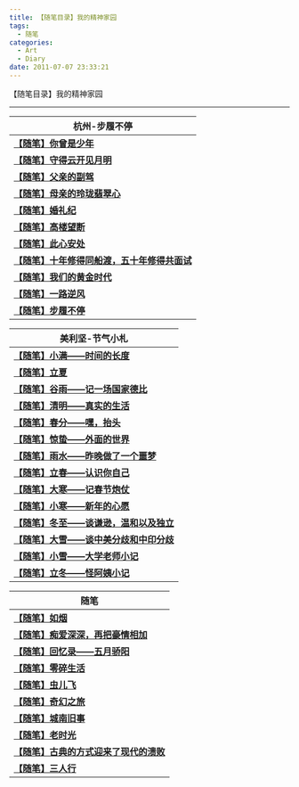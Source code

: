 ```yaml
---
title: 【随笔目录】我的精神家园
tags:
  - 随笔
categories:
  - Art
  - Diary
date: 2011-07-07 23:33:21
---
```

【随笔目录】我的精神家园
<!-- more -->

***

| 杭州-步履不停                                                                | 
| --------------------------------------------------------------------       | 
| **<a href="/art/diary/hangzhou/20190628-diary-you-were-young/">【随笔】你曾是少年</a>**|
| **<a href="/art/diary/hangzhou/20190621-diary-shoudeyunkaijianyueming/">【随笔】守得云开见月明</a>**|
| **<a href="/art/diary/hangzhou/20190618-diary-father-s-car/">【随笔】父亲的副驾</a>**|
| **<a href="/art/diary/hangzhou/20190613-diary-mother-s-house/">【随笔】母亲的玲珑翡翠心</a>**|
| **<a href="/art/diary/hangzhou/20190602-diary-wedding/">【随笔】婚礼纪</a>**|
| **<a href="/art/diary/hangzhou/20190103-diary-gaolouwangduan/">【随笔】高楼望断</a>**|
| **<a href="/art/diary/hangzhou/20181206-diary-settled-heart/">【随笔】此心安处</a>**|
| **<a href="/art/diary/hangzhou/20181120-diary-interview/">【随笔】十年修得同船渡，五十年修得共面试</a>**|
| **<a href="/art/diary/hangzhou/【随笔】我们的黄金时代/">【随笔】我们的黄金时代</a>**|
| **<a href="/art/diary/hangzhou/【随笔】一路逆风/">【随笔】一路逆风</a>**|
| **<a href="/art/diary/hangzhou/【随笔】步履不停/">【随笔】步履不停</a>**|


| 美利坚-节气小札                                                              | 
| --------------------------------------------------------------------       | 
| **<a href="/art/diary/solar-term-us/【随笔】小满/">【随笔】小满——时间的长度</a>**|
| **<a href="/art/diary/solar-term-us/【随笔】立夏/">【随笔】立夏</a>** |
| **<a href="/art/diary/solar-term-us/【随笔】谷雨/">【随笔】谷雨——记一场国家德比</a>** |
| **<a href="/art/diary/solar-term-us/【随笔】清明/">【随笔】清明——真实的生活</a>**|
| **<a href="/art/diary/solar-term-us/【随笔】春分/">【随笔】春分——嘿，抬头</a>**  |
| **<a href="/art/diary/solar-term-us/【随笔】惊蛰/">【随笔】惊蛰——外面的世界</a>** |
| **<a href="/art/diary/solar-term-us/【随笔】雨水/">【随笔】雨水——昨晚做了一个噩梦</a>**|
| **<a href="/art/diary/solar-term-us/【随笔】立春/">【随笔】立春——认识你自己</a>**|
| **<a href="/art/diary/solar-term-us/【随笔】大寒/">【随笔】大寒——记春节炮仗</a>**|
| **<a href="/art/diary/solar-term-us/【随笔】小寒/">【随笔】小寒——新年的心愿</a>**|
| **<a href="/art/diary/solar-term-us/【随笔】冬至/">【随笔】冬至——谈谦逊，温和以及独立</a>**|
| **<a href="/art/diary/solar-term-us/【随笔】大雪/">【随笔】大雪——谈中美分歧和中印分歧</a>**|
| **<a href="/art/diary/solar-term-us/【随笔】小雪/">【随笔】小雪——大学老师小记</a>**|
| **<a href="/art/diary/solar-term-us/【随笔】立冬/">【随笔】立冬——怪阿姨小记</a>**|

| 随笔                                                                       | 
| --------------------------------------------------------------------      | 
| **<a href="/art/diary/【随笔】如烟/">【随笔】如烟</a>**|
| **<a href="/art/diary/【随笔】痴爱深深-再把豪情相加/">【随笔】痴爱深深，再把豪情相加</a>**|
| **<a href="/art/diary/【随笔】五月骄阳/">【随笔】回忆录——五月骄阳</a>** |
| **<a href="/art/diary/【随笔】零碎生活/">【随笔】零碎生活</a>** |
| **<a href="/art/diary/【随笔】虫儿飞/">【随笔】虫儿飞</a>** |
| **<a href="/art/diary/【随笔】奇幻之旅/">【随笔】奇幻之旅</a>** |
| **<a href="/art/diary/【随笔】城南旧事/">【随笔】城南旧事</a>**|
| **<a href="/art/diary/【随笔】老时光/">【随笔】老时光</a>**| 
| **<a href="/art/diary/【随笔】古典的方式迎来了现代的溃败/">【随笔】古典的方式迎来了现代的溃败</a>**       |
| **<a href="/art/diary/【随笔】三人行/">【随笔】三人行</a>** |    


<br>   









